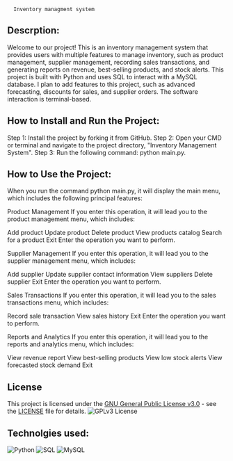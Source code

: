       Inventory managment system

## Descrption:
Welcome to our project! This is an inventory management system that provides users with multiple features to manage inventory, such as product management, supplier management, recording sales transactions, and generating reports on revenue, best-selling products, and stock alerts. This project is built with Python and uses SQL to interact with a MySQL database. I plan to add features to this project, such as advanced forecasting, discounts for sales, and supplier orders. The software interaction is terminal-based.


## How to Install and Run the Project:
Step 1: Install the project by forking it from GitHub.
Step 2: Open your CMD or terminal and navigate to the project directory, "Inventory Management System".
Step 3: Run the following command: python main.py.


## How to Use the Project: 
When you run the command python main.py, it will display the main menu, which includes the following principal features:

Product Management
If you enter this operation, it will lead you to the product management menu, which includes:

Add product
Update product
Delete product
View products catalog
Search for a product
Exit
Enter the operation you want to perform.

Supplier Management
If you enter this operation, it will lead you to the supplier management menu, which includes:

Add supplier
Update supplier contact information
View suppliers
Delete supplier
Exit
Enter the operation you want to perform.

Sales Transactions
If you enter this operation, it will lead you to the sales transactions menu, which includes:

Record sale transaction
View sales history
Exit
Enter the operation you want to perform.

Reports and Analytics
If you enter this operation, it will lead you to the reports and analytics menu, which includes:

View revenue report
View best-selling products
View low stock alerts
View forecasted stock demand
Exit


## License
This project is licensed under the [GNU General Public License v3.0](https://www.gnu.org/licenses/gpl-3.0.en.html) - see the [LICENSE](LICENSE) file for details.
![GPLv3 License](https://img.shields.io/badge/License-GPLv3-blue.svg)


## Technolgies used:
![Python](https://img.shields.io/badge/Python-3776AB?style=for-the-badge&logo=python&logoColor=yellow)
![SQL](https://img.shields.io/badge/SQL-4479A1?style=for-the-badge&logo=mysql&logoColor=white)
![MySQL](https://img.shields.io/badge/MySQL-4479A1?style=for-the-badge&logo=mysql&logoColor=orange)

